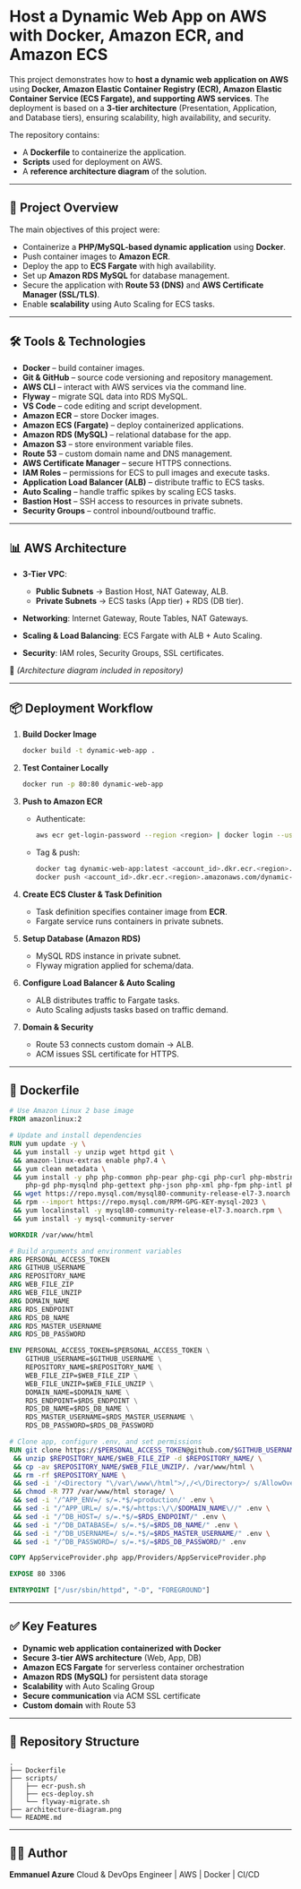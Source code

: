 
# Host a Dynamic Web App on AWS with Docker, Amazon ECR, and Amazon ECS

This project demonstrates how to **host a dynamic web application on AWS** using **Docker, Amazon Elastic Container Registry (ECR), Amazon Elastic Container Service (ECS Fargate), and supporting AWS services**. The deployment is based on a **3-tier architecture** (Presentation, Application, and Database tiers), ensuring scalability, high availability, and security.

The repository contains:

* A **Dockerfile** to containerize the application.
* **Scripts** used for deployment on AWS.
* A **reference architecture diagram** of the solution.

---

## 🚀 Project Overview

The main objectives of this project were:

* Containerize a **PHP/MySQL-based dynamic application** using **Docker**.
* Push container images to **Amazon ECR**.
* Deploy the app to **ECS Fargate** with high availability.
* Set up **Amazon RDS MySQL** for database management.
* Secure the application with **Route 53 (DNS)** and **AWS Certificate Manager (SSL/TLS)**.
* Enable **scalability** using Auto Scaling for ECS tasks.

---

## 🛠️ Tools & Technologies

* **Docker** – build container images.
* **Git & GitHub** – source code versioning and repository management.
* **AWS CLI** – interact with AWS services via the command line.
* **Flyway** – migrate SQL data into RDS MySQL.
* **VS Code** – code editing and script development.
* **Amazon ECR** – store Docker images.
* **Amazon ECS (Fargate)** – deploy containerized applications.
* **Amazon RDS (MySQL)** – relational database for the app.
* **Amazon S3** – store environment variable files.
* **Route 53** – custom domain name and DNS management.
* **AWS Certificate Manager** – secure HTTPS connections.
* **IAM Roles** – permissions for ECS to pull images and execute tasks.
* **Application Load Balancer (ALB)** – distribute traffic to ECS tasks.
* **Auto Scaling** – handle traffic spikes by scaling ECS tasks.
* **Bastion Host** – SSH access to resources in private subnets.
* **Security Groups** – control inbound/outbound traffic.

---

## 📊 AWS Architecture

* **3-Tier VPC**:

  * **Public Subnets** → Bastion Host, NAT Gateway, ALB.
  * **Private Subnets** → ECS tasks (App tier) + RDS (DB tier).
* **Networking**: Internet Gateway, Route Tables, NAT Gateways.
* **Scaling & Load Balancing**: ECS Fargate with ALB + Auto Scaling.
* **Security**: IAM roles, Security Groups, SSL certificates.

📌 *(Architecture diagram included in repository)*

---

## 📦 Deployment Workflow

1. **Build Docker Image**

   ```bash
   docker build -t dynamic-web-app .
   ```

2. **Test Container Locally**

   ```bash
   docker run -p 80:80 dynamic-web-app
   ```

3. **Push to Amazon ECR**

   * Authenticate:

     ```bash
     aws ecr get-login-password --region <region> | docker login --username AWS --password-stdin <account_id>.dkr.ecr.<region>.amazonaws.com
     ```
   * Tag & push:

     ```bash
     docker tag dynamic-web-app:latest <account_id>.dkr.ecr.<region>.amazonaws.com/dynamic-web-app:latest
     docker push <account_id>.dkr.ecr.<region>.amazonaws.com/dynamic-web-app:latest
     ```

4. **Create ECS Cluster & Task Definition**

   * Task definition specifies container image from **ECR**.
   * Fargate service runs containers in private subnets.

5. **Setup Database (Amazon RDS)**

   * MySQL RDS instance in private subnet.
   * Flyway migration applied for schema/data.

6. **Configure Load Balancer & Auto Scaling**

   * ALB distributes traffic to Fargate tasks.
   * Auto Scaling adjusts tasks based on traffic demand.

7. **Domain & Security**

   * Route 53 connects custom domain → ALB.
   * ACM issues SSL certificate for HTTPS.

---

## 📜 Dockerfile

```dockerfile
# Use Amazon Linux 2 base image
FROM amazonlinux:2

# Update and install dependencies
RUN yum update -y \
 && yum install -y unzip wget httpd git \
 && amazon-linux-extras enable php7.4 \
 && yum clean metadata \
 && yum install -y php php-common php-pear php-cgi php-curl php-mbstring \
    php-gd php-mysqlnd php-gettext php-json php-xml php-fpm php-intl php-zip \
 && wget https://repo.mysql.com/mysql80-community-release-el7-3.noarch.rpm \
 && rpm --import https://repo.mysql.com/RPM-GPG-KEY-mysql-2023 \
 && yum localinstall -y mysql80-community-release-el7-3.noarch.rpm \
 && yum install -y mysql-community-server

WORKDIR /var/www/html

# Build arguments and environment variables
ARG PERSONAL_ACCESS_TOKEN
ARG GITHUB_USERNAME
ARG REPOSITORY_NAME
ARG WEB_FILE_ZIP
ARG WEB_FILE_UNZIP
ARG DOMAIN_NAME
ARG RDS_ENDPOINT
ARG RDS_DB_NAME
ARG RDS_MASTER_USERNAME
ARG RDS_DB_PASSWORD

ENV PERSONAL_ACCESS_TOKEN=$PERSONAL_ACCESS_TOKEN \
    GITHUB_USERNAME=$GITHUB_USERNAME \
    REPOSITORY_NAME=$REPOSITORY_NAME \
    WEB_FILE_ZIP=$WEB_FILE_ZIP \
    WEB_FILE_UNZIP=$WEB_FILE_UNZIP \
    DOMAIN_NAME=$DOMAIN_NAME \
    RDS_ENDPOINT=$RDS_ENDPOINT \
    RDS_DB_NAME=$RDS_DB_NAME \
    RDS_MASTER_USERNAME=$RDS_MASTER_USERNAME \
    RDS_DB_PASSWORD=$RDS_DB_PASSWORD

# Clone app, configure .env, and set permissions
RUN git clone https://$PERSONAL_ACCESS_TOKEN@github.com/$GITHUB_USERNAME/$REPOSITORY_NAME.git \
 && unzip $REPOSITORY_NAME/$WEB_FILE_ZIP -d $REPOSITORY_NAME/ \
 && cp -av $REPOSITORY_NAME/$WEB_FILE_UNZIP/. /var/www/html \
 && rm -rf $REPOSITORY_NAME \
 && sed -i '/<Directory "\/var\/www\/html">/,/<\/Directory>/ s/AllowOverride None/AllowOverride All/' /etc/httpd/conf/httpd.conf \
 && chmod -R 777 /var/www/html storage/ \
 && sed -i '/^APP_ENV=/ s/=.*$/=production/' .env \
 && sed -i "/^APP_URL=/ s/=.*$/=https:\/\/$DOMAIN_NAME\//" .env \
 && sed -i "/^DB_HOST=/ s/=.*$/=$RDS_ENDPOINT/" .env \
 && sed -i "/^DB_DATABASE=/ s/=.*$/=$RDS_DB_NAME/" .env \
 && sed -i "/^DB_USERNAME=/ s/=.*$/=$RDS_MASTER_USERNAME/" .env \
 && sed -i "/^DB_PASSWORD=/ s/=.*$/=$RDS_DB_PASSWORD/" .env

COPY AppServiceProvider.php app/Providers/AppServiceProvider.php

EXPOSE 80 3306

ENTRYPOINT ["/usr/sbin/httpd", "-D", "FOREGROUND"]
```

---

## ✅ Key Features

* **Dynamic web application containerized with Docker**
* **Secure 3-tier AWS architecture** (Web, App, DB)
* **Amazon ECS Fargate** for serverless container orchestration
* **Amazon RDS (MySQL)** for persistent data storage
* **Scalability** with Auto Scaling Group
* **Secure communication** via ACM SSL certificate
* **Custom domain** with Route 53

---

## 📌 Repository Structure

```
.
├── Dockerfile
├── scripts/
│   ├── ecr-push.sh
│   ├── ecs-deploy.sh
│   └── flyway-migrate.sh
├── architecture-diagram.png
└── README.md
```

---

## 👨‍💻 Author

**Emmanuel Azure**
Cloud & DevOps Engineer | AWS | Docker | CI/CD
